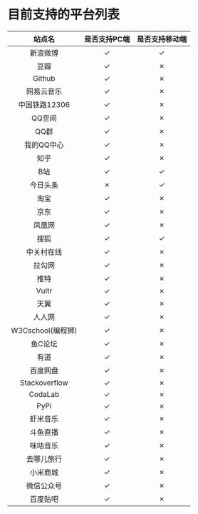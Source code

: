 # 目前支持的平台列表

|  站点名         	 | 是否支持PC端       |  是否支持移动端          |
|  :----:            | :----:             |  :----:                  |
|  新浪微博          | ✓                  |  ✓                       |
|  豆瓣              | ✓                  |  ✗                       |
|  Github            | ✓                  |  ✗                       |
|  网易云音乐        | ✓                  |  ✗                       |
|  中国铁路12306     | ✓                  |  ✗                       |
|  QQ空间            | ✓                  |  ✗                       |
|  QQ群              | ✓                  |  ✗                       |
|  我的QQ中心	     | ✓                  |  ✗                       |
|  知乎   		     | ✓                  |  ✗                       |
|  B站   		     | ✓                  |  ✓                       |
|  今日头条		     | ✗                  |  ✓                       |
|  淘宝              | ✓                  |  ✗                       |
|  京东              | ✓                  |  ✗                       |
|  凤凰网            | ✓                  |  ✗                       |
|  搜狐              | ✓                  |  ✓                       |
|  中关村在线        | ✓                  |  ✗                       |
|  拉勾网            | ✓                  |  ✗                       |
|  推特              | ✓                  |  ✗                       |
|  Vultr             | ✓                  |  ✗                       |
|  天翼              | ✓                  |  ✗                       |
|  人人网            | ✓                  |  ✗                       |
|  W3Cschool(编程狮) | ✓                  |  ✗                       |
|  鱼C论坛           | ✓                  |  ✗                       |
|  有道              | ✓                  |  ✗                       |
|  百度网盘          | ✓                  |  ✗                       |
|  Stackoverflow     | ✓                  |  ✗                       |
|  CodaLab           | ✓                  |  ✗                       |
|  PyPi              | ✓                  |  ✗                       |
|  虾米音乐          | ✓                  |  ✗                       |
|  斗鱼直播          | ✓                  |  ✗                       |
|  咪咕音乐          | ✓                  |  ✗                       |
|  去哪儿旅行        | ✓                  |  ✗                       |
|  小米商城          | ✓                  |  ✗                       |
|  微信公众号        | ✓                  |  ✗                       |
|  百度贴吧          | ✓                  |  ✗                       |